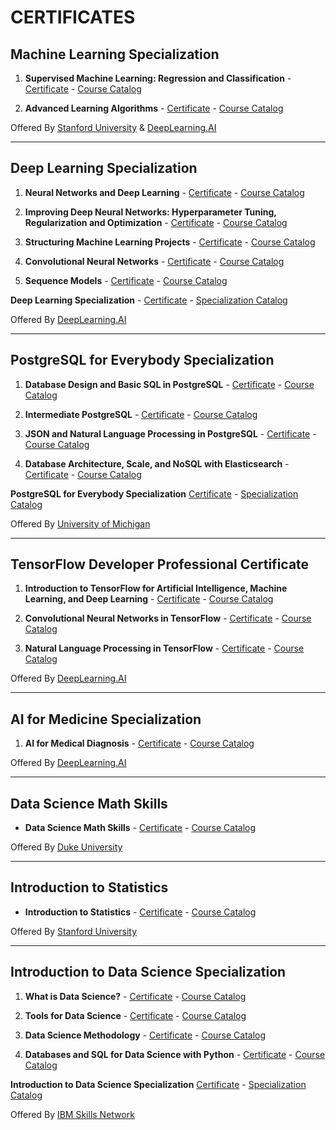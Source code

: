 # CERTIFICATES

## Machine Learning Specialization
1. **Supervised Machine Learning: Regression and Classification** - <a href="https://www.coursera.org/account/accomplishments/certificate/UXGQ7AZQE4E7">Certificate</a> - <a href="https://www.coursera.org/learn/machine-learning">Course Catalog</a>

2. **Advanced Learning Algorithms** - <a href="https://www.coursera.org/account/accomplishments/certificate/A4MYCHMQXTVX">Certificate</a> - <a href="https://www.coursera.org/learn/advanced-learning-algorithms">Course Catalog</a>

Offered By <a href="https://www.coursera.org/stanford">Stanford University</a> & <a href="https://www.coursera.org/deeplearning-ai">DeepLearning.AI</a>

---
## Deep Learning Specialization
1. **Neural Networks and Deep Learning** - <a href="https://www.coursera.org/account/accomplishments/certificate/3BTASUCCTGR2">Certificate</a> - <a href="https://www.coursera.org/learn/neural-networks-deep-learning">Course Catalog</a>

2. **Improving Deep Neural Networks: Hyperparameter Tuning, Regularization and Optimization** - <a href="https://www.coursera.org/account/accomplishments/certificate/UZPMJHML2KLD">Certificate</a> - <a href="https://www.coursera.org/learn/deep-neural-network">Course Catalog</a>

3. **Structuring Machine Learning Projects** - <a href="https://www.coursera.org/account/accomplishments/certificate/K9SSSNHTX2TJ">Certificate</a> - <a href="https://www.coursera.org/learn/machine-learning-projects">Course Catalog</a>

4. **Convolutional Neural Networks** - <a href="https://www.coursera.org/account/accomplishments/certificate/VQRUGUH6ZNE2">Certificate</a> - <a href="https://www.coursera.org/learn/convolutional-neural-networks">Course Catalog</a>

5. **Sequence Models** - <a href="https://www.coursera.org/account/accomplishments/certificate/SHBDTSD4CZA8">Certificate</a> - <a href="https://www.coursera.org/learn/nlp-sequence-models">Course Catalog</a>

**Deep Learning Specialization** - <a href="https://www.coursera.org/account/accomplishments/specialization/certificate/RYYLZ9U4MU5T">Certificate</a> - <a href="https://www.coursera.org/specializations/deep-learning">Specialization Catalog</a>

Offered By <a href="https://www.coursera.org/deeplearning-ai">DeepLearning.AI</a>

---
## PostgreSQL for Everybody Specialization
1. **Database Design and Basic SQL in PostgreSQL** - <a href="https://www.coursera.org/account/accomplishments/certificate/Q5DF2EXHUNAN">Certificate</a> - <a href="https://www.coursera.org/learn/database-design-postgresql">Course Catalog</a>

2. **Intermediate PostgreSQL** - <a href="https://www.coursera.org/account/accomplishments/certificate/4TVKY84EKS49">Certificate</a> - <a href="https://www.coursera.org/learn/intermediate-postgresql">Course Catalog</a>

3. **JSON and Natural Language Processing in PostgreSQL** - <a href="https://www.coursera.org/account/accomplishments/certificate/VT9ZM5XZV9LW">Certificate</a> - <a href="https://www.coursera.org/learn/json-natural-language-processing-postgresql">Course Catalog</a>

4. **Database Architecture, Scale, and NoSQL with Elasticsearch** - <a href="https://www.coursera.org/account/accomplishments/certificate/UZACE2DQHXBZ">Certificate</a> - <a href="https://www.coursera.org/learn/database-architecture-scale-nosql-elasticsearch-postgresql">Course Catalog</a>

**PostgreSQL for Everybody Specialization** <a href="https://www.coursera.org/account/accomplishments/specialization/certificate/VS7KZ4LZVY8U"> Certificate</a> - <a href="https://www.coursera.org/specializations/postgresql-for-everybody">Specialization Catalog</a>

Offered By <a href="https://www.coursera.org/umich">University of Michigan</a>

---
## TensorFlow Developer Professional Certificate
1. **Introduction to TensorFlow for Artificial Intelligence, Machine Learning, and Deep Learning** - <a href="https://www.coursera.org/account/accomplishments/certificate/YWG644WZD9US">Certificate</a> - <a href="https://www.coursera.org/learn/introduction-tensorflow">Course Catalog</a>

2. **Convolutional Neural Networks in TensorFlow** - <a href="https://www.coursera.org/account/accomplishments/certificate/PXDEEXHLBZ6E">Certificate</a> - <a href="https://www.coursera.org/learn/convolutional-neural-networks-tensorflow">Course Catalog</a>

3. **Natural Language Processing in TensorFlow** - <a href="https://www.coursera.org/account/accomplishments/certificate/Y9V3D3E9L2TN">Certificate</a> - <a href="https://www.coursera.org/learn/natural-language-processing-tensorflow">Course Catalog</a>

Offered By <a href="https://www.coursera.org/deeplearning-ai">DeepLearning.AI</a>

---
## AI for Medicine Specialization
1. **AI for Medical Diagnosis** - <a href="https://www.coursera.org/account/accomplishments/certificate/HZ37DDCNWLRZ">Certificate</a> - <a href="https://www.coursera.org/learn/ai-for-medical-diagnosis">Course Catalog</a>

Offered By <a href="https://www.coursera.org/deeplearning-ai">DeepLearning.AI</a>

---
## Data Science Math Skills
-  **Data Science Math Skills** - <a href="https://www.coursera.org/account/accomplishments/certificate/9FYQW6RUJA6M">Certificate</a> - <a href="https://www.coursera.org/learn/datasciencemathskills">Course Catalog</a>

Offered By <a href="https://www.coursera.org/duke">Duke University</a>

---
## Introduction to Statistics
-  **Introduction to Statistics** - <a href="https://www.coursera.org/account/accomplishments/certificate/NUX2LM3QZBU9">Certificate</a> - <a href="https://www.coursera.org/learn/stanford-statistics">Course Catalog</a>

Offered By <a href="https://www.coursera.org/stanford">Stanford University</a>

---
## Introduction to Data Science Specialization
1. **What is Data Science?** - <a href="https://www.coursera.org/account/accomplishments/certificate/BKUJHKU9LFXF">Certificate</a> - <a href="https://www.coursera.org/learn/what-is-datascience">Course Catalog</a>

2. **Tools for Data Science** - <a href="https://www.coursera.org/account/accomplishments/certificate/9RZFN9SKFGZH">Certificate</a> - <a href="https://www.coursera.org/learn/open-source-tools-for-data-science">Course Catalog</a>

3. **Data Science Methodology** - <a href="https://www.coursera.org/account/accomplishments/certificate/MPCFZRV22AN6">Certificate</a> - <a href="https://www.coursera.org/learn/data-science-methodology">Course Catalog</a>

4. **Databases and SQL for Data Science with Python** - <a href="https://www.coursera.org/account/accomplishments/certificate/SFEZ2AAN4PQA">Certificate</a> - <a href="https://www.coursera.org/learn/sql-data-science">Course Catalog</a>

**Introduction to Data Science Specialization** <a href="https://www.coursera.org/account/accomplishments/specialization/certificate/FHMHR7XXSTEB"> Certificate</a> - <a href="https://www.coursera.org/specializations/introduction-data-science">Specialization Catalog</a>

Offered By <a href="https://www.coursera.org/ibm-skills-network">IBM Skills Network</a>
